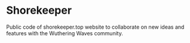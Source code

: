 # Shorekeeper

Public code of shorekeeper.top website to collaborate on new ideas and features with the Wuthering Waves community.
